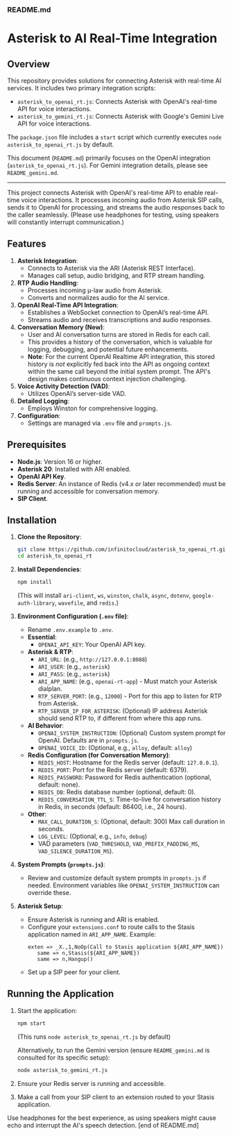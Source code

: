 ### README.md

# Asterisk to AI Real-Time Integration

## Overview

This repository provides solutions for connecting Asterisk with real-time AI services. It includes two primary integration scripts:

*   `asterisk_to_openai_rt.js`: Connects Asterisk with OpenAI's real-time API for voice interactions.
*   `asterisk_to_gemini_rt.js`: Connects Asterisk with Google's Gemini Live API for voice interactions.

The `package.json` file includes a `start` script which currently executes `node asterisk_to_openai_rt.js` by default.

This document (`README.md`) primarily focuses on the OpenAI integration (`asterisk_to_openai_rt.js`). For Gemini integration details, please see `README_gemini.md`.

---

This project connects Asterisk with OpenAI's real-time API to enable real-time voice interactions. It processes incoming audio from Asterisk SIP calls, sends it to OpenAI for processing, and streams the audio responses back to the caller seamlessly. (Please use headphones for testing, using speakers will constantly interrupt communication.)

## Features
1. **Asterisk Integration**:
   - Connects to Asterisk via the ARI (Asterisk REST Interface).
   - Manages call setup, audio bridging, and RTP stream handling.
2. **RTP Audio Handling**:
   - Processes incoming µ-law audio from Asterisk.
   - Converts and normalizes audio for the AI service.
3. **OpenAI Real-Time API Integration**:
   - Establishes a WebSocket connection to OpenAI’s real-time API.
   - Streams audio and receives transcriptions and audio responses.
4. **Conversation Memory (New)**:
   - User and AI conversation turns are stored in Redis for each call.
   - This provides a history of the conversation, which is valuable for logging, debugging, and potential future enhancements.
   - **Note**: For the current OpenAI Realtime API integration, this stored history is *not* explicitly fed back into the API as ongoing context within the same call beyond the initial system prompt. The API's design makes continuous context injection challenging.
5. **Voice Activity Detection (VAD)**:
   - Utilizes OpenAI’s server-side VAD.
6. **Detailed Logging**:
   - Employs Winston for comprehensive logging.
7. **Configuration**:
   - Settings are managed via `.env` file and `prompts.js`.

## Prerequisites
- **Node.js**: Version 16 or higher.
- **Asterisk 20**: Installed with ARI enabled.
- **OpenAI API Key**.
- **Redis Server**: An instance of Redis (v4.x or later recommended) must be running and accessible for conversation memory.
- **SIP Client**.

## Installation
1. **Clone the Repository**:
   ```bash
   git clone https://github.com/infinitocloud/asterisk_to_openai_rt.git
   cd asterisk_to_openai_rt
   ```

2. **Install Dependencies**:
   ```bash
   npm install
   ```
   (This will install `ari-client`, `ws`, `winston`, `chalk`, `async`, `dotenv`, `google-auth-library`, `wavefile`, and `redis`.)

3. **Environment Configuration (`.env` file)**:
   - Rename `.env.example` to `.env`.
   - **Essential**:
     - `OPENAI_API_KEY`: Your OpenAI API key.
   - **Asterisk & RTP**:
     - `ARI_URL`: (e.g., `http://127.0.0.1:8088`)
     - `ARI_USER`: (e.g., `asterisk`)
     - `ARI_PASS`: (e.g., `asterisk`)
     - `ARI_APP_NAME`: (e.g., `openai-rt-app`) - Must match your Asterisk dialplan.
     - `RTP_SERVER_PORT`: (e.g., `12000`) - Port for this app to listen for RTP from Asterisk.
     - `RTP_SERVER_IP_FOR_ASTERISK`: (Optional) IP address Asterisk should send RTP to, if different from where this app runs.
   - **AI Behavior**:
     - `OPENAI_SYSTEM_INSTRUCTION`: (Optional) Custom system prompt for OpenAI. Defaults are in `prompts.js`.
     - `OPENAI_VOICE_ID`: (Optional, e.g., `alloy`, default: `alloy`)
   - **Redis Configuration (for Conversation Memory)**:
     - `REDIS_HOST`: Hostname for the Redis server (default: `127.0.0.1`).
     - `REDIS_PORT`: Port for the Redis server (default: 6379).
     - `REDIS_PASSWORD`: Password for Redis authentication (optional, default: none).
     - `REDIS_DB`: Redis database number (optional, default: 0).
     - `REDIS_CONVERSATION_TTL_S`: Time-to-live for conversation history in Redis, in seconds (default: 86400, i.e., 24 hours).
   - **Other**:
     - `MAX_CALL_DURATION_S`: (Optional, default: 300) Max call duration in seconds.
     - `LOG_LEVEL`: (Optional, e.g., `info`, `debug`)
     - VAD parameters (`VAD_THRESHOLD`, `VAD_PREFIX_PADDING_MS`, `VAD_SILENCE_DURATION_MS`).

4. **System Prompts (`prompts.js`)**:
   - Review and customize default system prompts in `prompts.js` if needed. Environment variables like `OPENAI_SYSTEM_INSTRUCTION` can override these.

5. **Asterisk Setup**:
   - Ensure Asterisk is running and ARI is enabled.
   - Configure your `extensions.conf` to route calls to the Stasis application named in `ARI_APP_NAME`. Example:
     ```
     exten => _X.,1,NoOp(Call to Stasis application ${ARI_APP_NAME})
        same => n,Stasis(${ARI_APP_NAME})
        same => n,Hangup()
     ```
   - Set up a SIP peer for your client.

## Running the Application
1. Start the application:
   ```bash
   npm start 
   ```
   (This runs `node asterisk_to_openai_rt.js` by default)

   Alternatively, to run the Gemini version (ensure `README_gemini.md` is consulted for its specific setup):
   ```bash
   node asterisk_to_gemini_rt.js
   ```

2. Ensure your Redis server is running and accessible.
3. Make a call from your SIP client to an extension routed to your Stasis application.

Use headphones for the best experience, as using speakers might cause echo and interrupt the AI's speech detection.
[end of README.md]
